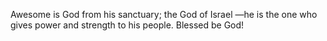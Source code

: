 Awesome is God from his sanctuary; the God of Israel —he is the one who gives power and strength to his people. Blessed be God!

